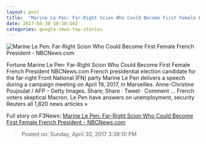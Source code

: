 ```yaml
---
layout: post
title:  "Marine Le Pen: Far-Right Scion Who Could Become First Female French President - NBCNews.com"
date: 2017-04-30 10:38:10Z
categories: google-news-top-stories
---
```


![Marine Le Pen: Far-Right Scion Who Could Become First Female French President - NBCNews.com](https://media4.s-nbcnews.com/j/newscms/2017_17/1972651/170421-marine-le-pen-rally-cropped-ew-1200p_59469db9a97a5cc9865bdc5a0946fe2d.nbcnews-fp-1200-800.jpg)

Fortune Marine Le Pen: Far-Right Scion Who Could Become First Female French President NBCNews.com French presidential election candidate for the far-right Front National (FN) party Marine Le Pen delivers a speech during a campaign meeting on April 19, 2017, in Marseilles. Anne-Christine Poujoulat / AFP - Getty Images. Share; Share · Tweet · Comment ... French voters skeptical Macron, Le Pen have answers on unemployment, security Reuters all 1,820 news articles »


Full story on F3News: [Marine Le Pen: Far-Right Scion Who Could Become First Female French President - NBCNews.com](http://www.f3nws.com/n/GSBKeH)

> Posted on: Sunday, April 30, 2017 3:38:10 PM
